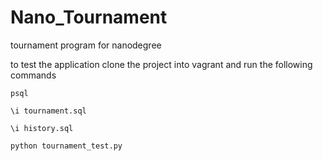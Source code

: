 # Nano_Tournament
tournament program for nanodegree

to test the application clone the project into vagrant and run the following commands
```
psql

\i tournament.sql

\i history.sql

python tournament_test.py
```
